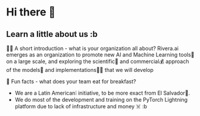 # Hi there 👋



## Learn a little about us :b

🙋‍♀️ A short introduction - what is your organization all about? Rivera.ai emerges as an organization to promote new AI and Machine Learning tools🧠 on a large scale, and exploring the scientific🧪 and commercial💰 approach of the models🤖 and implementations👨‍💻 that we will develop

🍿 Fun facts - what does your team eat for breakfast? 
- We are a Latin American❕ initiative, to be more exact from El Salvador🧠.
- We do most of the development and training on the PyTorch Lightning platform due to lack of infrastructure and money ☠️ :b
